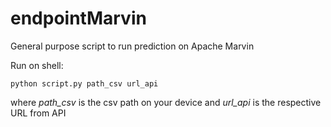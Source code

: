 # endpointMarvin
General purpose script to run prediction on Apache Marvin

Run on shell:

```
python script.py path_csv url_api
```
where _path_csv_ is the csv path on your device and _url_api_ is the respective URL from API
